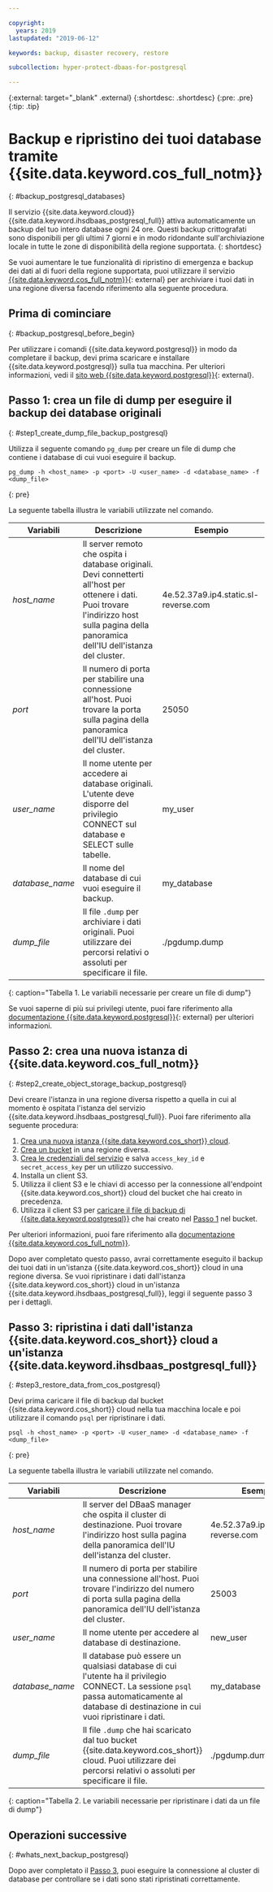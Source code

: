 ```yaml
---

copyright:
  years: 2019
lastupdated: "2019-06-12"

keywords: backup, disaster recovery, restore

subcollection: hyper-protect-dbaas-for-postgresql

---
```


{:external: target="_blank" .external}
{:shortdesc: .shortdesc}
{:pre: .pre}
{:tip: .tip}


# Backup e ripristino dei tuoi database tramite {{site.data.keyword.cos_full_notm}}
{: #backup_postgresql_databases}

Il servizio {{site.data.keyword.cloud}} {{site.data.keyword.ihsdbaas_postgresql_full}} attiva automaticamente un backup del tuo intero database ogni 24 ore. Questi backup crittografati sono disponibili per gli ultimi 7 giorni e in modo ridondante sull'archiviazione locale in tutte le zone di disponibilità della regione supportata.
{: shortdesc}

Se vuoi aumentare le tue funzionalità di ripristino di emergenza e backup dei dati al di fuori della regione supportata, puoi utilizzare il servizio [{{site.data.keyword.cos_full_notm}}](https://cloud.ibm.com/catalog/services/cloud-object-storage){: external} per archiviare i tuoi dati in una regione diversa facendo riferimento alla seguente procedura.

## Prima di cominciare
{: #backup_postgresql_before_begin}

Per utilizzare i comandi {{site.data.keyword.postgresql}} in modo da completare il backup, devi prima scaricare e installare {{site.data.keyword.postgresql}} sulla tua macchina. Per ulteriori informazioni, vedi il [sito web {{site.data.keyword.postgresql}}](https://www.postgresql.org/download/){: external}.

## Passo 1: crea un file di dump per eseguire il backup dei database originali
{: #step1_create_dump_file_backup_postgresql}

Utilizza il seguente comando `pg_dump` per creare un file di dump che contiene i database di cui vuoi eseguire il backup.

```
pg_dump -h <host_name> -p <port> -U <user_name> -d <database_name> -f <dump_file>
```
{: pre}

La seguente tabella illustra le variabili utilizzate nel comando.

|Variabili|Descrizione|Esempio|
|---------|-----------|-------|
|*host_name*|Il server remoto che ospita i database originali. Devi connetterti all'host per ottenere i dati. Puoi trovare l'indirizzo host sulla pagina della panoramica dell'IU dell'istanza del cluster.|4e.52.37a9.ip4.static.sl-reverse.com|
|*port*|Il numero di porta per stabilire una connessione all'host. Puoi trovare la porta sulla pagina della panoramica dell'IU dell'istanza del cluster.|25050|
|*user_name*|Il nome utente per accedere ai database originali. L'utente deve disporre del privilegio CONNECT sul database e SELECT sulle tabelle.|my_user|
|*database_name*|Il nome del database di cui vuoi eseguire il backup.|my_database|
|*dump_file*|Il file `.dump` per archiviare i dati originali. Puoi utilizzare dei percorsi relativi o assoluti per specificare il file.|./pgdump.dump|
{: caption="Tabella 1. Le variabili necessarie per creare un file di dump"}

Se vuoi saperne di più sui privilegi utente, puoi fare riferimento alla [documentazione {{site.data.keyword.postgresql}}](https://www.postgresql.org/docs/10/sql-grant.html){: external} per ulteriori informazioni.

## Passo 2: crea una nuova istanza di {{site.data.keyword.cos_full_notm}}
{: #step2_create_object_storage_backup_postgresql}

Devi creare l'istanza in una regione diversa rispetto a quella in cui al momento è ospitata l'istanza del servizio {{site.data.keyword.ihsdbaas_postgresql_full}}. Puoi fare riferimento alla seguente procedura:

1. [Crea una nuova istanza {{site.data.keyword.cos_short}} cloud](/docs/services/cloud-object-storage?topic=cloud-object-storage-provision).
2. [Crea un bucket](/docs/services/cloud-object-storage?topic=cloud-object-storage-endpoints#endpoints-region) in una regione diversa.
3. [Crea le credenziali del servizio](/docs/services/cloud-object-storage?topic=cloud-object-storage-service-credentials) e salva `access_key_id` e `secret_access_key` per un utilizzo successivo.
4. Installa un client S3.
5. Utilizza il client S3 e le chiavi di accesso per la connessione all'endpoint {{site.data.keyword.cos_short}} cloud del bucket che hai creato in precedenza.
6. Utilizza il client S3 per [caricare il file di backup di {{site.data.keyword.postgresql}}](/docs/services/cloud-object-storage?topic=cloud-object-storage-upload) che hai creato nel [Passo 1](#step1_create_dump_file_backup_postgresql) nel bucket.

Per ulteriori informazioni, puoi fare riferimento alla [documentazione {{site.data.keyword.cos_full_notm}}](/docs/services/cloud-object-storage?topic=cloud-object-storage-getting-started).

Dopo aver completato questo passo, avrai correttamente eseguito il backup dei tuoi dati in un'istanza {{site.data.keyword.cos_short}} cloud in una regione diversa. Se vuoi ripristinare i dati dall'istanza {{site.data.keyword.cos_short}} cloud in un'istanza {{site.data.keyword.ihsdbaas_postgresql_full}}, leggi il seguente passo 3 per i dettagli.

## Passo 3: ripristina i dati dall'istanza {{site.data.keyword.cos_short}} cloud a un'istanza {{site.data.keyword.ihsdbaas_postgresql_full}}
{: #step3_restore_data_from_cos_postgresql}

Devi prima caricare il file di backup dal bucket {{site.data.keyword.cos_short}} cloud nella tua macchina locale e poi utilizzare il comando `psql` per ripristinare i dati.

```
psql -h <host_name> -p <port> -U <user_name> -d <database_name> -f <dump_file>
```
{: pre}

La seguente tabella illustra le variabili utilizzate nel comando.

|Variabili|Descrizione|Esempio|
|---------|-----------|-------|
|*host_name*|Il server del DBaaS manager che ospita il cluster di destinazione. Puoi trovare l'indirizzo host sulla pagina della panoramica dell'IU dell'istanza del cluster.|4e.52.37a9.ip4.static.sl-reverse.com|
|*port*|Il numero di porta per stabilire una connessione all'host. Puoi trovare l'indirizzo del numero di porta sulla pagina della panoramica dell'IU dell'istanza del cluster.|25003|
|*user_name*|Il nome utente per accedere al database di destinazione.|new_user|
|*database_name*|Il database può essere un qualsiasi database di cui l'utente ha il privilegio CONNECT. La sessione `psql` passa automaticamente al database di destinazione in cui vuoi ripristinare i dati.|my_database|
|*dump_file*|Il file `.dump` che hai scaricato dal tuo bucket {{site.data.keyword.cos_short}} cloud. Puoi utilizzare dei percorsi relativi o assoluti per specificare il file.|./pgdump.dump|
{: caption="Tabella 2. Le variabili necessarie per ripristinare i dati da un file di dump"}

## Operazioni successive
{: #whats_next_backup_postgresql}

Dopo aver completato il [Passo 3](#step3_restore_data_from_cos_postgresql), puoi eseguire la connessione al cluster di database per controllare se i dati sono stati ripristinati correttamente.
